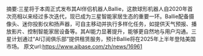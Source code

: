 摘要:三星将于本周正式发布其AI伴侣机器人Ballie，这款球形机器人自2020年首次亮相以来经过多次迭代，现已成为三星智能家居生态的重要一环。Ballie配备摄像头、迷你投影仪和扬声器，可自主移动并执行多样化任务，如提供天气预报、播放影片、控制智能家居设备等。其AI能力显著提升，能够更自然地与用户沟通。三星计划通过“AI订阅俱乐部”提供租赁服务，预计Ballie将在2025年上半年登陆美国市场。
原文url:https://www.aibase.com/zh/news/16961